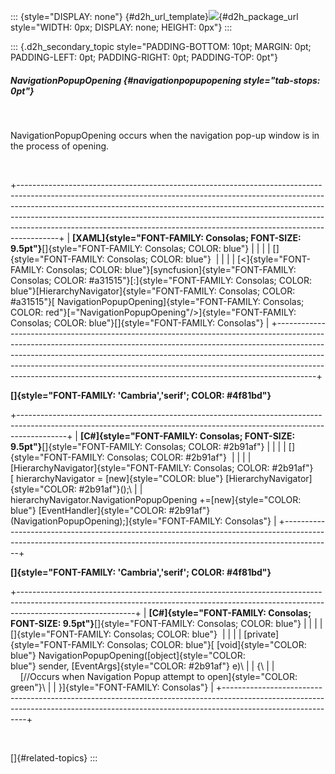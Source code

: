 ::: {style="DISPLAY: none"}
[](ms-xhelp:///?Id=d2h_url_template){#d2h_url_template}![](!package_url!){#d2h_package_url style="WIDTH: 0px; DISPLAY: none; HEIGHT: 0px"}
:::

::: {.d2h_secondary_topic style="PADDING-BOTTOM: 10pt; MARGIN: 0pt; PADDING-LEFT: 0pt; PADDING-RIGHT: 0pt; PADDING-TOP: 0pt"}
##### NavigationPopupOpening {#navigationpopupopening style="tab-stops: 0pt"}

 

NavigationPopupOpening occurs when the navigation pop-up window is in the process of opening.

 

+----------------------------------------------------------------------------------------------------------------------------------------------------------------------------------------------------------------------------------------------------------------------------------------------------------------------------------------------------------------------------------------------------------------+
| **[XAML]{style="FONT-FAMILY: Consolas; FONT-SIZE: 9.5pt"}**[]{style="FONT-FAMILY: Consolas; COLOR: blue"}                                                                                                                                                                                                                                                                                                      |
|                                                                                                                                                                                                                                                                                                                                                                                                                |
| []{style="FONT-FAMILY: Consolas; COLOR: blue"}                                                                                                                                                                                                                                                                                                                                                                 |
|                                                                                                                                                                                                                                                                                                                                                                                                                |
| [\<]{style="FONT-FAMILY: Consolas; COLOR: blue"}[syncfusion]{style="FONT-FAMILY: Consolas; COLOR: #a31515"}[:]{style="FONT-FAMILY: Consolas; COLOR: blue"}[HierarchyNavigator]{style="FONT-FAMILY: Consolas; COLOR: #a31515"}[ NavigationPopupOpening]{style="FONT-FAMILY: Consolas; COLOR: red"}[=\"NavigationPopupOpening\"/\>]{style="FONT-FAMILY: Consolas; COLOR: blue"}[]{style="FONT-FAMILY: Consolas"} |
+----------------------------------------------------------------------------------------------------------------------------------------------------------------------------------------------------------------------------------------------------------------------------------------------------------------------------------------------------------------------------------------------------------------+

**[]{style="FONT-FAMILY: 'Cambria','serif'; COLOR: #4f81bd"}** 

+------------------------------------------------------------------------------------------------------------------------------------------------------------------------+
| **[C#]{style="FONT-FAMILY: Consolas; FONT-SIZE: 9.5pt"}**[]{style="FONT-FAMILY: Consolas; COLOR: #2b91af"}                                                             |
|                                                                                                                                                                        |
| []{style="FONT-FAMILY: Consolas; COLOR: #2b91af"}                                                                                                                      |
|                                                                                                                                                                        |
| [HierarchyNavigator]{style="FONT-FAMILY: Consolas; COLOR: #2b91af"}[ hierarchyNavigator = [new]{style="COLOR: blue"} [HierarchyNavigator]{style="COLOR: #2b91af"}();\  |
| hierarchyNavigator.NavigationPopupOpening +=[new]{style="COLOR: blue"} [EventHandler]{style="COLOR: #2b91af"}(NavigationPopupOpening);]{style="FONT-FAMILY: Consolas"} |
+------------------------------------------------------------------------------------------------------------------------------------------------------------------------+

**[]{style="FONT-FAMILY: 'Cambria','serif'; COLOR: #4f81bd"}** 

+-----------------------------------------------------------------------------------------------------------------------------------------------------------------------------------------+
| **[C#]{style="FONT-FAMILY: Consolas; FONT-SIZE: 9.5pt"}**[]{style="FONT-FAMILY: Consolas; COLOR: blue"}                                                                                 |
|                                                                                                                                                                                         |
| []{style="FONT-FAMILY: Consolas; COLOR: blue"}                                                                                                                                          |
|                                                                                                                                                                                         |
| [private]{style="FONT-FAMILY: Consolas; COLOR: blue"}[ [void]{style="COLOR: blue"} NavigationPopupOpening([object]{style="COLOR: blue"} sender, [EventArgs]{style="COLOR: #2b91af"} e)\ |
| {\                                                                                                                                                                                      |
|     [//Occurs when Navigation Popup attempt to open]{style="COLOR: green"}\                                                                                                             |
| }]{style="FONT-FAMILY: Consolas"}                                                                                                                                                       |
+-----------------------------------------------------------------------------------------------------------------------------------------------------------------------------------------+

 

[]{#related-topics}
:::
